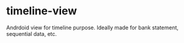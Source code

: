 # timeline-view
Andrdoid view for timeline purpose. Ideally made for bank statement, sequential data, etc. 
